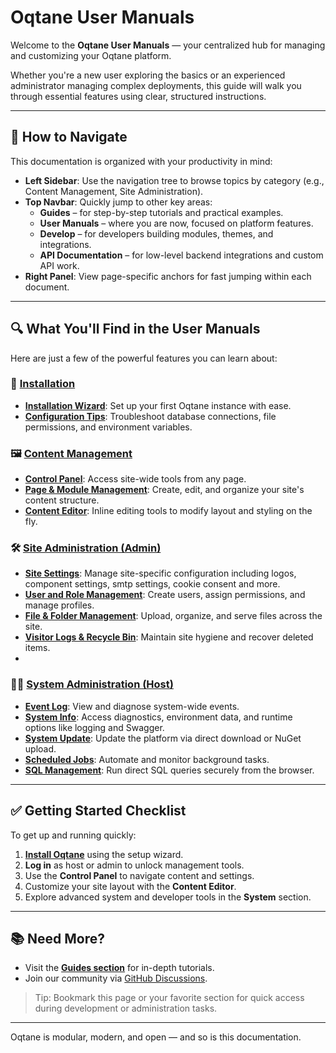# Oqtane User Manuals

Welcome to the **Oqtane User Manuals** — your centralized hub for managing and customizing your Oqtane platform.

Whether you're a new user exploring the basics or an experienced administrator managing complex deployments, this guide will walk you through essential features using clear, structured instructions.

---

## 🧭 How to Navigate

This documentation is organized with your productivity in mind:

- **Left Sidebar**: Use the navigation tree to browse topics by category (e.g., Content Management, Site Administration).
- **Top Navbar**: Quickly jump to other key areas:
  - **Guides** – for step-by-step tutorials and practical examples.
  - **User Manuals** – where you are now, focused on platform features.
  - **Develop** – for developers building modules, themes, and integrations.
  - **API Documentation** – for low-level backend integrations and custom API work.
- **Right Panel**: View page-specific anchors for fast jumping within each document.

---

## 🔍 What You'll Find in the User Manuals

Here are just a few of the powerful features you can learn about:

### 🔧 [Installation](installation/index.md)
- **[Installation Wizard](installation/installation-wizard.md)**: Set up your first Oqtane instance with ease.
- **[Configuration Tips](installation/troubleshooting.md)**: Troubleshoot database connections, file permissions, and environment variables.

### 🖼️ [Content Management](content/index.md)
- **[Control Panel](content/control-panel.md)**: Access site-wide tools from any page.
- **[Page & Module Management](content/page-management.md)**: Create, edit, and organize your site's content structure.
- **[Content Editor](content/content-editor.md)**: Inline editing tools to modify layout and styling on the fly.

### 🛠 [Site Administration (Admin)](site/index.md)
- **[Site Settings](site/site-settings.md)**: Manage site-specific configuration including logos, component settings, smtp settings, cookie consent and more.
- **[User and Role Management](site/user-management.md)**: Create users, assign permissions, and manage profiles.
- **[File & Folder Management](site/file-management.md)**: Upload, organize, and serve files across the site.
- **[Visitor Logs & Recycle Bin](site/recycle-bin.md)**: Maintain site hygiene and recover deleted items.
- 
### 🧑‍💼 [System Administration (Host)](system/index.md)
- **[Event Log](system/event-log.md)**: View and diagnose system-wide events.
- **[System Info](system/system-info.md)**: Access diagnostics, environment data, and runtime options like logging and Swagger.
- **[System Update](system/system-update.md)**: Update the platform via direct download or NuGet upload.
- **[Scheduled Jobs](system/scheduled-jobs.md)**: Automate and monitor background tasks.
- **[SQL Management](system/sql-management.md)**: Run direct SQL queries securely from the browser.

---

## ✅ Getting Started Checklist

To get up and running quickly:

1. **[Install Oqtane](installation/installation-wizard.md)** using the setup wizard.
2. **Log in** as host or admin to unlock management tools.
3. Use the **Control Panel** to navigate content and settings.
4. Customize your site layout with the **Content Editor**.
5. Explore advanced system and developer tools in the **System** section.

---

## 📚 Need More?

- Visit the **[Guides section](../../guides/index.md)** for in-depth tutorials.
- Join our community via [GitHub Discussions](https://github.com/oqtane/oqtane.framework/discussions).

> Tip: Bookmark this page or your favorite section for quick access during development or administration tasks.

---

Oqtane is modular, modern, and open — and so is this documentation.
